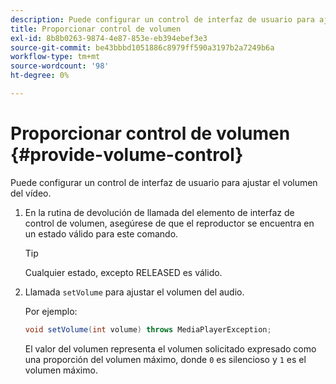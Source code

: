 ```yaml
---
description: Puede configurar un control de interfaz de usuario para ajustar el volumen del vídeo.
title: Proporcionar control de volumen
exl-id: 8b8b0263-9874-4e87-853e-eb394ebef3e3
source-git-commit: be43bbbd1051886c8979ff590a3197b2a7249b6a
workflow-type: tm+mt
source-wordcount: '98'
ht-degree: 0%

---
```


# Proporcionar control de volumen {#provide-volume-control}

Puede configurar un control de interfaz de usuario para ajustar el volumen del vídeo.

1. En la rutina de devolución de llamada del elemento de interfaz de control de volumen, asegúrese de que el reproductor se encuentra en un estado válido para este comando.

   >[!TIP]
   >
   >Cualquier estado, excepto RELEASED es válido.

1. Llamada `setVolume` para ajustar el volumen del audio.

   Por ejemplo:

   ```java
   void setVolume(int volume) throws MediaPlayerException;
   ```

   El valor del volumen representa el volumen solicitado expresado como una proporción del volumen máximo, donde `0` es silencioso y `1` es el volumen máximo.
